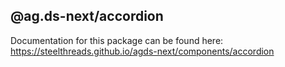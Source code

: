 ## @ag.ds-next/accordion

Documentation for this package can be found here: https://steelthreads.github.io/agds-next/components/accordion
